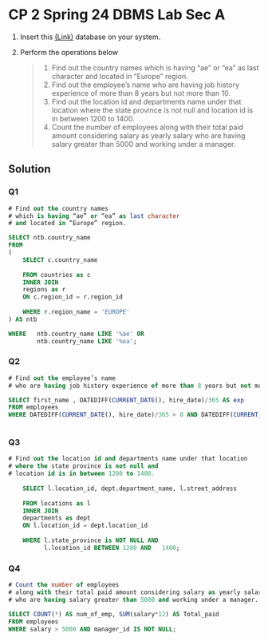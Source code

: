 # CP 2 Spring 24 DBMS Lab Sec A

1. Insert this [(Link)](https://github.com/TashinParvez/MySQL_From_Zero/blob/Tashin/Files/hr_schema.sql) database on your system.
2. Perform the operations below 

   > 1. Find out the country names which is having “ae” or “ea” as last character and located in “Europe” region.
   > 2. Find out the employee’s name who are having job history experience of more than 8 years but not more than 10.
   > 3. Find out the location id and departments name under that location where the state province is not null and location id is in between 1200 to 1400.
   > 4. Count the number of employees along with their total paid amount considering salary as yearly salary who are having salary greater than 5000 and working under a manager.



## Solution

### Q1

```sql
# Find out the country names 
# which is having “ae” or “ea” as last character 
# and located in “Europe” region.

SELECT ntb.country_name 
FROM 
(
    SELECT c.country_name 
    
    FROM countries as c
    INNER JOIN
    regions as r
    ON c.region_id = r.region_id 
    
    WHERE r.region_name = 'EUROPE'
) AS ntb

WHERE   ntb.country_name LIKE '%ae' OR
		ntb.country_name LIKE '%ea';

```


### Q2
```sql
# Find out the employee’s name 
# who are having job history experience of more than 8 years but not more than 10. 

SELECT first_name , DATEDIFF(CURRENT_DATE(), hire_date)/365 AS exp
FROM employees
WHERE DATEDIFF(CURRENT_DATE(), hire_date)/365 > 8 AND DATEDIFF(CURRENT_DATE(), hire_date)/365 < 10;



```


### Q3
```sql
# Find out the location id and departments name under that location 
# where the state province is not null and 
# location id is in between 1200 to 1400. 
 
    SELECT l.location_id, dept.department_name, l.street_address
    
    FROM locations as l 
    INNER JOIN 
    departments as dept 
    ON l.location_id = dept.location_id
    
    WHERE l.state_province is NOT NULL AND
    	  l.location_id BETWEEN 1200 AND   1400;

```
 


### Q4
```sql
# Count the number of employees 
# along with their total paid amount considering salary as yearly salary 
# who are having salary greater than 5000 and working under a manager. 

SELECT COUNT(*) AS num_of_emp, SUM(salary*12) AS Total_paid
FROM employees
WHERE salary > 5000 AND manager_id IS NOT NULL;

```
 